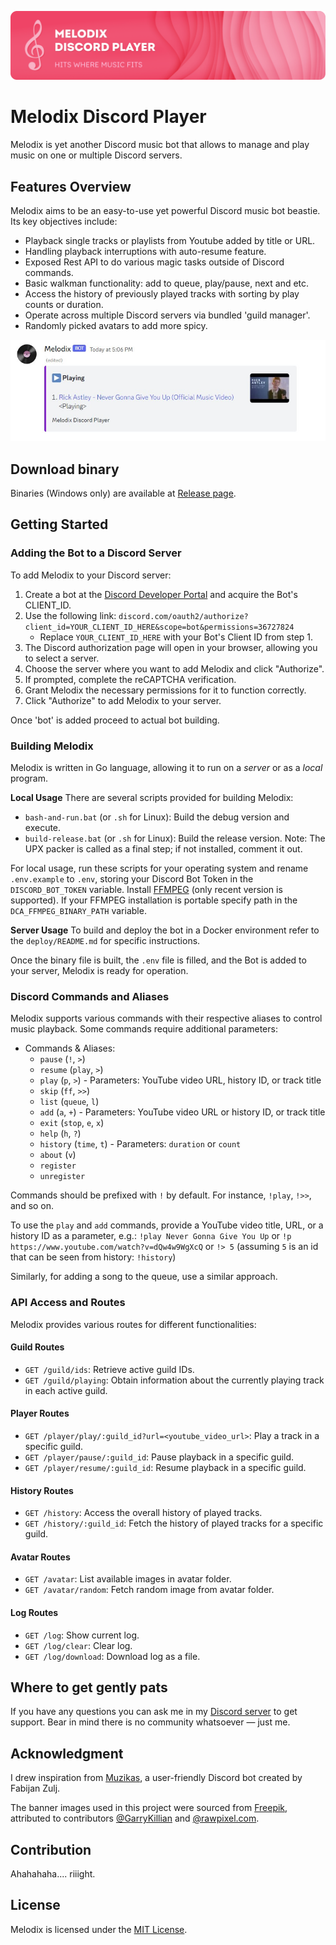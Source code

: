 ![# Header](https://raw.githubusercontent.com/keshon/assets/main/melodix-discord-player/header.png)

# Melodix Discord Player

Melodix is yet another Discord music bot that allows to manage and play music on one or multiple Discord servers.

## Features Overview

Melodix aims to be an easy-to-use yet powerful Discord music bot beastie. Its key objectives include:

- Playback single tracks or playlists from Youtube added by title or URL.
- Handling playback interruptions with auto-resume feature.
- Exposed Rest API to do various magic tasks outside of Discord commands.
- Basic walkman functionality: add to queue, play/pause, next and etc.
- Access the history of previously played tracks with sorting by play counts or duration.
- Operate across multiple Discord servers via bundled 'guild manager'.
- Randomly picked avatars to add more spicy.

![# Playing Example](https://raw.githubusercontent.com/keshon/assets/main/melodix-discord-player/playing.jpg)

## Download binary

Binaries (Windows only) are available at [Release page](https://github.com/keshon/melodix-discord-player/releases).

## Getting Started

### Adding the Bot to a Discord Server

To add Melodix to your Discord server:

1. Create a bot at the [Discord Developer Portal](https://discord.com/developers/applications) and acquire the Bot's CLIENT_ID.
2. Use the following link: `discord.com/oauth2/authorize?client_id=YOUR_CLIENT_ID_HERE&scope=bot&permissions=36727824`
   - Replace `YOUR_CLIENT_ID_HERE` with your Bot's Client ID from step 1.
3. The Discord authorization page will open in your browser, allowing you to select a server.
4. Choose the server where you want to add Melodix and click "Authorize".
5. If prompted, complete the reCAPTCHA verification.
6. Grant Melodix the necessary permissions for it to function correctly.
7. Click "Authorize" to add Melodix to your server.

Once 'bot' is added proceed to actual bot building.

### Building Melodix

Melodix is written in Go language, allowing it to run on a *server* or as a *local* program.

**Local Usage**
There are several scripts provided for building Melodix:
  - `bash-and-run.bat` (or `.sh` for Linux): Build the debug version and execute.
  - `build-release.bat` (or `.sh` for Linux): Build the release version. Note: The UPX packer is called as a final step; if not installed, comment it out.

For local usage, run these scripts for your operating system and rename `.env.example` to `.env`, storing your Discord Bot Token in the `DISCORD_BOT_TOKEN` variable.
Install [FFMPEG](https://ffmpeg.org/) (only recent version is supported). If your FFMPEG installation is portable specify path in the `DCA_FFMPEG_BINARY_PATH` variable.

**Server Usage**
To build and deploy the bot in a Docker environment refer to the `deploy/README.md` for specific instructions.

Once the binary file is built, the `.env` file is filled, and the Bot is added to your server, Melodix is ready for operation.

### Discord Commands and Aliases

Melodix supports various commands with their respective aliases to control music playback. Some commands require additional parameters:

- Commands & Aliases:
  - `pause` (`!`, `>`)
  - `resume` (`play`, `>`)
  - `play` (`p`, `>`) - Parameters: YouTube video URL, history ID, or track title
  - `skip` (`ff`, `>>`)
  - `list` (`queue`, `l`)
  - `add` (`a`, `+`) - Parameters: YouTube video URL or history ID, or track title
  - `exit` (`stop`, `e`, `x`)
  - `help` (`h`, `?`)
  - `history` (`time`, `t`) - Parameters: `duration` or `count`
  - `about` (`v`)
  - `register`
  - `unregister`

Commands should be prefixed with `!` by default. For instance, `!play`, `!>>`, and so on.

To use the `play` and `add` commands, provide a YouTube video title, URL, or a history ID as a parameter, e.g.:
`!play Never Gonna Give You Up` 
or 
`!p https://www.youtube.com/watch?v=dQw4w9WgXcQ` 
or 
`!> 5` (assuming `5` is an id that can be seen from history: `!history`)

Similarly, for adding a song to the queue, use a similar approach.

### API Access and Routes

Melodix provides various routes for different functionalities:

#### Guild Routes

- `GET /guild/ids`: Retrieve active guild IDs.
- `GET /guild/playing`: Obtain information about the currently playing track in each active guild.

#### Player Routes

- `GET /player/play/:guild_id?url=<youtube_video_url>`: Play a track in a specific guild.
- `GET /player/pause/:guild_id`: Pause playback in a specific guild.
- `GET /player/resume/:guild_id`: Resume playback in a specific guild.

#### History Routes

- `GET /history`: Access the overall history of played tracks.
- `GET /history/:guild_id`: Fetch the history of played tracks for a specific guild.

#### Avatar Routes

- `GET /avatar`: List available images in avatar folder.
- `GET /avatar/random`: Fetch random image from avatar folder.

#### Log Routes

- `GET /log`: Show current log.
- `GET /log/clear`: Clear log.
- `GET /log/download`: Download log as a file.

## Where to get gently pats

If you have any questions you can ask me in my [Discord server](https://discord.gg/2rArYVPYfR) to get support. Bear in mind there is no community whatsoever — just me.

## Acknowledgment

I drew inspiration from [Muzikas](https://github.com/FabijanZulj/Muzikas), a user-friendly Discord bot created by Fabijan Zulj.

The banner images used in this project were sourced from [Freepik](https://www.freepik.com), attributed to contributors [@GarryKillian](https://www.freepik.com/author/garrykillian) and [@rawpixel.com](https://www.freepik.com/author/rawpixel-com).

## Contribution

Ahahahaha.... riiight.

## License

Melodix is licensed under the [MIT License](https://opensource.org/licenses/MIT).
